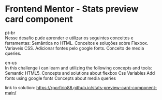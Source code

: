 # Frontend Mentor - Stats preview card component

pt-br<br>
Nesse desafio pude aprender e utilizar os seguintes conceitos e ferramentas:
Semântica no HTML.
Conceitos e soluções sobre Flexbox.
Variaveis CSS.
Adicionar fontes pelo google fonts.
Conceito de media queries.

en-us<br>
In this challenge i can learn and utilizing the following concepts and tools:
Semantic HTML5.
Concepts and solutions about flexbox
Css Variables
Add fonts using google fonts
Concepts about media queries

link to solution:
https://rporfirio88.github.io/stats-preview-card-component-main/


